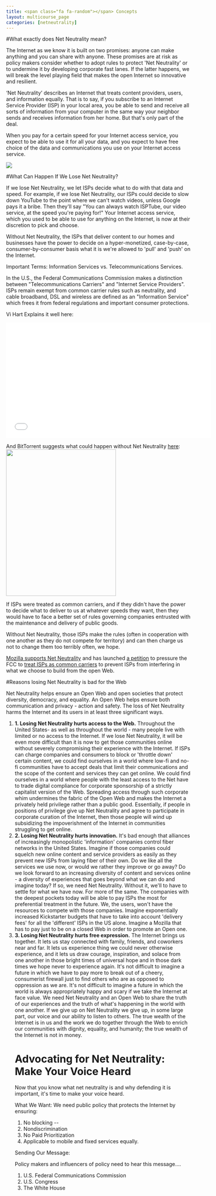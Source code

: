 ```yaml
---
title: <span class="fa fa-random"></span> Concepts
layout: multicourse_page
categories: [netneutrality]
---
```


#What exactly does Net Neutrality mean?

The Internet as we know it is built on two promises: anyone can make anything and you can share with anyone. These promises are at risk as policy makers consider whether to adopt rules to protect 'Net Neutrality' or to undermine it by developing corporate fast lanes. If the latter happens, we will break the level playing field that makes the open Internet so innovative and resilient. 

‘Net Neutrality’ describes an Internet that treats content providers, users, and information equally. That is to say, if you subscribe to an Internet Service Provider (ISP) in your local area, you be able to send and receive all sorts of information from your computer in the same way your neighbor sends and receives information from her home. But that's only part of the deal.

When you pay for a certain speed for your Internet access service, you expect to be able to use it for all your data, and you expect to have free choice of the data and communications you use on your Internet access service.

<a href="https://farm4.staticflickr.com/3231/5865671302_f12d68c1b5_n.jpg"><img src="https://farm4.staticflickr.com/3231/5865671302_f12d68c1b5_n.jpg"></a>

#What Can Happen If We Lose Net Neutrality?

If we lose Net Neutrality, we let ISPs decide what to do with that data and speed. For example, if we lose Net Neutrality, our ISPs could decide to slow down YouTube to the point where we can't watch videos, unless Google pays it a bribe. Then they'll say "You can always watch ISPTube, our video service, at the speed you're paying for!" Your Internet access service, which you used to be able to use for anything on the Internet, is now at their discretion to pick and choose. 

Without Net Neutrality, the ISPs that deliver content to our homes and businesses have the power to decide on a hyper-monetized, case-by-case, consumer-by-consumer basis what it is we're allowed to 'pull' and 'push' on the Internet. 

Important Terms: Information Services vs. Telecommunications Services. 

In the U.S., the Federal Communications Commission makes a distinction between "Telecommunications Carriers" and "Internet Service Providers". ISPs remain exempt from common carrier rules such as neutrality, and cable broadband, DSL and wireless are defined as an "Information Service" which frees it from federal regulations and important consumer protections. 

Vi Hart Explains it well here:

<iframe width="560" height="315" src="//www.youtube.com/embed/NAxMyTwmu_M?rel=0" frameborder="0" allowfullscreen></iframe>

And BitTorrent suggests what could happen without Net Neutrality <a href="http://jointhefastlane.com/#packages">here</a>:
<a href="http://jointhefastlane.com"><img src="https://i.imgur.com/QWA3Esh.png" height="400px" width="300px"></a>

If ISPs were treated as common carriers, and if they didn't have the power to decide what to deliver to us at whatever speeds they want, then they would have to face a better set of rules governing companies entrusted with the maintenance and delivery of public goods.

Without Net Neutrality, those ISPs make the rules (often in cooperation with one another as they do not compete for territory) and can then charge us not to change them too terribly often, we hope.

<a href="https://blog.mozilla.org/netpolicy/2014/06/16/tell-the-u-s-congress-to-protect-net-neutrality/">Mozilla supports Net Neutrality</a> and has launched <a href="https://sendto.mozilla.org/page/s/protect-net-neutrality">a petition</a> to pressure the FCC to <a href="https://blog.mozilla.org/netpolicy/files/2014/05/Mozilla-Petition.pdf">treat ISPs as common carriers</a> to prevent ISPs from interfering in what we choose to build from the open Web.

#Reasons losing Net Neutrality is bad for the Web

Net Neutrality helps ensure an Open Web and open societies that protect diversity, democracy, and equality. An Open Web helps ensure both communication and privacy -  action and safety. The loss of Net Neutrality harms the Internet and its users in at least three significant ways.

<ol>

<li><strong>1. Losing Net Neutrality hurts access to the Web.</strong> 
Throughout the United States- as well as throughout the world - many people live with limited or no access to the Internet. If we lose Net Neutrality, it will be even more difficult than it is now to get those communities online without severely compromising their experience with the Internet. If ISPs can charge companies and consumers to block or 'throttle down' certain content, we could find ourselves in a world where low-fi and no-fi communities have to accept deals that limit their communications and the scope of the content and services they can get online. We could find ourselves in a world where people with the least access to the Net have to trade digital compliance for corporate sponsorship of a strictly capitalist version of the Web. Spreading access through such corporate whim undermines the fabric of the Open Web and makes the Internet a privately held privilege rather than a public good. Essentially, if people in positions of privilege give up Net Neutrality and agree to participate in corporate curation of the Internet, then those people will wind up subsidizing the impoverishment of the Internet in communities struggling to get online.</li>

<li><strong>2. Losing Net Neutrality hurts innovation.</strong> 
It's bad enough that alliances of increasingly monopolistic 'information' companies control fiber networks in the United States. Imagine if those companies could squelch new online content and service providers as easily as they prevent new ISPs from laying fiber of their own. Do we like all the services we use now, or would we rather they improve or go away? Do we look forward to an increasing diversity of content and services online - a diversity of experiences that goes beyond what we can do and imagine today? If so, we need Net Neutrality. Without it, we'll to have to settle for what we have now. For more of the same. The companies with the deepest pockets today will be able to pay ISPs the most for preferential treatment in the future. We, the users, won't have the resources to compete with those companies. Imagine exponentially increased Kickstarter budgets that have to take into account 'delivery fees' for all the 'different' ISPs in the US alone. Imagine a Mozilla that has to pay just to be on a closed Web in order to promote an Open one.</li>

<li><strong>3. Losing Net Neutrality hurts free expression.</strong> 
The Internet brings us together. It lets us stay connected with family, friends, and coworkers near and far. It lets us experience thing we could never otherwise experience, and it lets us draw courage, inspiration, and solace from one another in those bright times of universal hope and in those dark times we hope never to experience again. It's not difficult to imagine a future in which we have to pay more to break out of a cheery, consumerist firewall just to find others who are as opposed to oppression as we are. It's not difficult to imagine a future in which the world is always appropriately happy and scary if we take the Internet at face value. We need Net Neutrality and an Open Web to share the truth of our experiences and the truth of what's happening in the world with one another. If we give up on Net Neutrality we give up, in some large part, our voice and our ability to listen to others. The true wealth of the Internet is in us and the work we do together through the Web to enrich our communities with dignity, equality, and humanity; the true wealth of the Internet is not in money.</li>

# Advocating for Net Neutrality: Make Your Voice Heard

Now that you know what net neutrality is and why defending it is important, it's time to make your voice heard. 

What We Want: We need public policy that protects the Internet by ensuring:

1. No blocking -- 
2. Nondiscrimination
3. No Paid Prioritization
4. Applicable to mobile and fixed services equally.

Sending Our Message:

Policy makers and influencers of policy need to hear this message....

1. U.S. Federal Communications Commission
2. U.S. Congress
3. The White House
